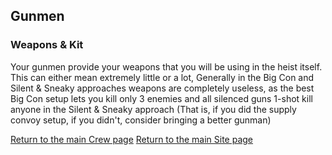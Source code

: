 ## Gunmen

### Weapons & Kit

Your gunmen provide your weapons that you will be using in the heist itself. This can either mean extremely little or a lot, Generally in the Big Con and Silent & Sneaky approaches weapons are completely useless, as the best Big Con setup lets you kill only 3 enemies and all silenced guns 1-shot kill anyone in the Silent & Sneaky approach (That is, if you did the supply convoy setup, if you didn't, consider bringing a better gunman)

[Return to the main Crew page](https://reddey.github.io/dchelp/crew)
[Return to the main Site page](https://reddey.github.io/dchelp/)
